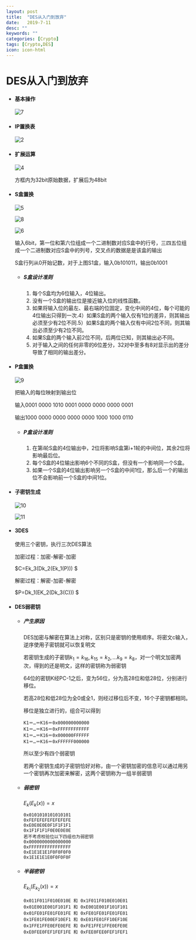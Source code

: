 ```yaml
---
layout: post
title:  "DES从入门到放弃"
date:   2019-7-11
desc: ""
keywords: ""
categories: [Crypto]
tags: [Crypto,DES]
icon: icon-html
---
```


# DES从入门到放弃

* #### 基本操作

  ![7](https://raw.githubusercontent.com/AiDaiP/images/master/des/7.png)

* #### IP置换表

  ![2](https://raw.githubusercontent.com/AiDaiP/images/master/des/2.png)

  

  

* #### 扩展运算

  ![4](https://raw.githubusercontent.com/AiDaiP/images/master/des/4.png)

  方框内为32bit原始数据，扩展后为48bit

* #### S盒置换

  ![5](https://raw.githubusercontent.com/AiDaiP/images/master/des/5.png)

  ![8](https://raw.githubusercontent.com/AiDaiP/images/master/des/8.png)

  ![6](https://raw.githubusercontent.com/AiDaiP/images/master/des/6.png)

  输入6bit，第一位和第六位组成一个二进制数对应S盒中的行号，三四五位组成一个二进制数对应S盒中的列号，交叉点的数据是是该盒的输出

  S盒行列从0开始记数，对于上图S1盒，输入0b101011，输出0b1001 

  * ##### S盒设计准则

    1. 每个S盒均为6位输入，4位输出。
    2.  没有一个S盒的输出位是接近输入位的线性函数。
    3. 如果将输入位的最左、最右端的位固定，变化中间的4位，每个可能的4位输出只得到一次.4）如果S盒的两个输入仅有1位的差异，则其输出必须至少有2位不同.5）如果S盒的两个输入仅有中间2位不同，则其输出必须至少有2位不同。
    4. 如果S盒的两个输入前2位不同，后两位已知，则其输出必不同。
    5. 对于输入之间的任何非零的6位差分，32对中至多有8对显示出的差分导致了相同的输出差分。

* #### P盒置换

  ![9](https://raw.githubusercontent.com/AiDaiP/images/master/des/9.png)

  把输入的每位映射到输出位

  输入0001 0000 1010 0001 0000 0000 0000 0001

  输出1000 0000 0000 0000 0000 1000 1000 0110

  * ##### P盒设计准则

    1. 在第i轮S盒的4位输出中，2位将影响S盒第i+1轮的中间位，其余2位将影响最后位。
    2. 每个S盒的4位输出影响6个不同的S盒，但没有一个影响同一个S盒。
    3. 如果一个S盒的4位输出影响另一个S盒的中间1位，那么后一个的输出位不会影响前一个S盒的中间1位。

* #### 子密钥生成

  ![10](https://raw.githubusercontent.com/AiDaiP/images/master/des/10.png)

  ![11](https://raw.githubusercontent.com/AiDaiP/images/master/des/11.png)

* #### 3DES

  使用三个密钥，执行三次DES算法

  加密过程：加密-解密-加密

  $C=Ek_3(Dk_2(Ek_1(P))) $

  解密过程：解密-加密-解密 

  $P=Dk_1(EK_2(Dk_3(C))) $

  

* #### DES弱密钥

  - ##### 产生原因

    DES加密与解密在算法上对称，区别只是密钥的使用顺序。将密文c输入，逆序使用子密钥就可以恢复明文

    若密钥生成的子密钥$k_1=k_{16},k_{15}=k_2,...k_9=k_8$，对一个明文加密两次，得到的还是明文，这样的密钥称为弱密钥

    64位的密钥K经PC-1之后，变为56位，分为高28位和低28位，分别进行移位。 

    若高28位和低28位为全0或全1，则经过移位后不变，16个子密钥都相同。

    移位是独立进行的，组合可以得到

    ```
    K1＝…＝K16＝0x000000000000
    K1＝…＝K16＝0xFFFFFFFFFFFF
    K1＝…＝K16＝0x000000FFFFFF
    K1＝…＝K16＝0xFFFFFF000000
    ```

    所以至少有四个弱密钥

    

    若两个密钥生成的子密钥恰好对称，由一个密钥加密的信息可以通过用另一个密钥再次加密来解密，这两个密钥称为一组半弱密钥

  - ##### 弱密钥

    $E_k(E_{k}(x))=x$

    ```
    0x0101010101010101
    0xFEFEFEFEFEFEFEFE
    0xE0E0E0E0F1F1F1F1
    0x1F1F1F1F0E0E0E0E
    若不考虑校验位以下四组也为弱密钥
    0x0000000000000000
    0xFFFFFFFFFFFFFFFF
    0xE1E1E1E1F0F0F0F0
    0x1E1E1E1E0F0F0F0F
    ```

  - ##### 半弱密钥

    $E_{k_1}(E_{k_2}(x))=x$

    ```
    0x011F011F010E010E 和 0x1F011F010E010E01
    0x01E001E001F101F1 和 0xE001E001F101F101
    0x01FE01FE01FE01FE 和 0xFE01FE01FE01FE01
    0x1FE01FE00EF10EF1 和 0xE01FE01FF10EF10E
    0x1FFE1FFE0EFE0EFE 和 0xFE1FFE1FFE0EFE0E
    0xE0FEE0FEF1FEF1FE 和 0xFEE0FEE0FEF1FEF1
    ```

    

